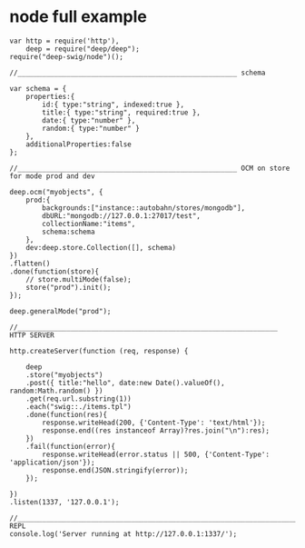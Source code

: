 node full example
==========================


	var http = require('http'),
		deep = require("deep/deep");
	require("deep-swig/node")();

	//______________________________________________________ schema

	var schema = {
		properties:{
			id:{ type:"string", indexed:true },
			title:{ type:"string", required:true },
			date:{ type:"number" },
			random:{ type:"number" }
		},
		additionalProperties:false
	};

	//______________________________________________________ OCM on store for mode prod and dev

	deep.ocm("myobjects", {
		prod:{
			backgrounds:["instance::autobahn/stores/mongodb"],
			dbURL:"mongodb://127.0.0.1:27017/test",
			collectionName:"items",
			schema:schema
		},
		dev:deep.store.Collection([], schema)
	})
	.flatten()
	.done(function(store){
		// store.multiMode(false);
		store("prod").init();
	});

	deep.generalMode("prod");

	//________________________________________________________________ HTTP SERVER

	http.createServer(function (req, response) {

		deep
		.store("myobjects")
		.post({ title:"hello", date:new Date().valueOf(), random:Math.random() })
		.get(req.url.substring(1))
		.each("swig::./items.tpl")
		.done(function(res){
			response.writeHead(200, {'Content-Type': 'text/html'});
			response.end((res instanceof Array)?res.join("\n"):res);
		})
		.fail(function(error){
			response.writeHead(error.status || 500, {'Content-Type': 'application/json'});
			response.end(JSON.stringify(error));
		});

	})
	.listen(1337, '127.0.0.1');

	//_____________________________________________________________________ REPL
	console.log('Server running at http://127.0.0.1:1337/');


